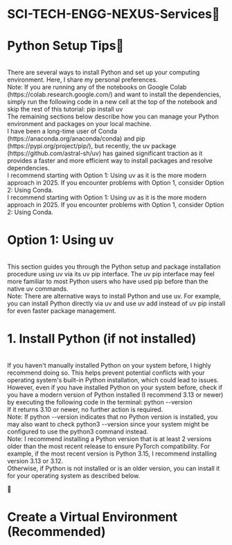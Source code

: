 # SCI-TECH-ENGG-NEXUS-Services🔬
# Python Setup Tips🐍
<br>
There are several ways to install Python and set up your computing environment. Here, I share my personal preferences.
<br>
Note: If you are running any of the notebooks on Google Colab (https://colab.research.google.com/) and want to install the dependencies, simply run the following code in a new cell at the top of the notebook and skip the rest of this tutorial: pip install uv
<br>
The remaining sections below describe how you can manage your Python environment and packages on your local machine.
<br>
I have been a long-time user of Conda (https://anaconda.org/anaconda/conda) and pip (https://pypi.org/project/pip/), but recently, the uv package (https://github.com/astral-sh/uv) has gained significant traction as it provides a faster and more efficient way to install packages and resolve dependencies.
<br>
I recommend starting with Option 1: Using uv as it is the more modern approach in 2025. If you encounter problems with Option 1, consider Option 2: Using Conda.
<br>
I recommend starting with Option 1: Using uv as it is the more modern approach in 2025. If you encounter problems with Option 1, consider Option 2: Using Conda.
<br>

# Option 1: Using uv
<br>
This section guides you through the Python setup and package installation procedure using uv via its uv pip interface. The uv pip interface may feel more familiar to most Python users who have used pip before than the native uv commands.
<br>
Note: There are alternative ways to install Python and use uv. For example, you can install Python directly via uv and use uv add instead of uv pip install for even faster package management.

# 1. Install Python (if not installed)
<br>
If you haven't manually installed Python on your system before, I highly recommend doing so. This helps prevent potential conflicts with your operating system's built-in Python installation, which could lead to issues.
<br>
However, even if you have installed Python on your system before, check if you have a modern version of Python installed (I recommend 3.13 or newer) by executing the following code in the terminal:
python --version
<br>
If it returns 3.10 or newer, no further action is required.
<br>
Note: If python --version indicates that no Python version is installed, you may also want to check python3 --version since your system might be configured to use the python3 command instead.
<br>
Note: I recommend installing a Python version that is at least 2 versions older than the most recent release to ensure PyTorch compatibility. For example, if the most recent version is Python 3.15, I recommend installing version 3.13 or 3.12.
<br>
Otherwise, if Python is not installed or is an older version, you can install it for your operating system as described below.
<br>

🐍 
# Create a Virtual Environment (Recommended)


